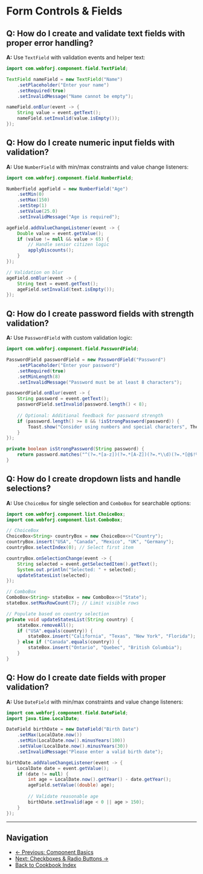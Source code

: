 # Form Controls & Fields

## Q: How do I create and validate text fields with proper error handling?

**A:** Use `TextField` with validation events and helper text:

```java
import com.webforj.component.field.TextField;

TextField nameField = new TextField("Name")
    .setPlaceholder("Enter your name")
    .setRequired(true)
    .setInvalidMessage("Name cannot be empty");

nameField.onBlur(event -> {
    String value = event.getText();
    nameField.setInvalid(value.isEmpty());
});
```

## Q: How do I create numeric input fields with validation?

**A:** Use `NumberField` with min/max constraints and value change listeners:

```java
import com.webforj.component.field.NumberField;

NumberField ageField = new NumberField("Age")
    .setMin(0)
    .setMax(150)
    .setStep(1)
    .setValue(25.0)
    .setInvalidMessage("Age is required");

ageField.addValueChangeListener(event -> {
    Double value = event.getValue();
    if (value != null && value > 65) {
        // Handle senior citizen logic
        applyDiscounts();
    }
});

// Validation on blur
ageField.onBlur(event -> {
    String text = event.getText();
    ageField.setInvalid(text.isEmpty());
});
```

## Q: How do I create password fields with strength validation?

**A:** Use `PasswordField` with custom validation logic:

```java
import com.webforj.component.field.PasswordField;

PasswordField passwordField = new PasswordField("Password")
    .setPlaceholder("Enter your password")
    .setRequired(true)
    .setMinLength(8)
    .setInvalidMessage("Password must be at least 8 characters");

passwordField.onBlur(event -> {
    String password = event.getText();
    passwordField.setInvalid(password.length() < 8);
    
    // Optional: Additional feedback for password strength
    if (password.length() >= 8 && !isStrongPassword(password)) {
        Toast.show("Consider using numbers and special characters", Theme.INFO);
    }
});

private boolean isStrongPassword(String password) {
    return password.matches("^(?=.*[a-z])(?=.*[A-Z])(?=.*\\d)(?=.*[@$!%*?&])[A-Za-z\\d@$!%*?&]{8,}$");
}
```

## Q: How do I create dropdown lists and handle selections?

**A:** Use `ChoiceBox` for single selection and `ComboBox` for searchable options:

```java
import com.webforj.component.list.ChoiceBox;
import com.webforj.component.list.ComboBox;

// ChoiceBox
ChoiceBox<String> countryBox = new ChoiceBox<>("Country");
countryBox.insert("USA", "Canada", "Mexico", "UK", "Germany");
countryBox.selectIndex(0); // Select first item

countryBox.onSelectionChange(event -> {
    String selected = event.getSelectedItem().getText();
    System.out.println("Selected: " + selected);
    updateStatesList(selected);
});

// ComboBox
ComboBox<String> stateBox = new ComboBox<>("State");
stateBox.setMaxRowCount(7); // Limit visible rows

// Populate based on country selection
private void updateStatesList(String country) {
    stateBox.removeAll();
    if ("USA".equals(country)) {
        stateBox.insert("California", "Texas", "New York", "Florida");
    } else if ("Canada".equals(country)) {
        stateBox.insert("Ontario", "Quebec", "British Columbia");
    }
}
```

## Q: How do I create date fields with proper validation?

**A:** Use `DateField` with min/max constraints and value change listeners:

```java
import com.webforj.component.field.DateField;
import java.time.LocalDate;

DateField birthDate = new DateField("Birth Date")
    .setMax(LocalDate.now())
    .setMin(LocalDate.now().minusYears(100))
    .setValue(LocalDate.now().minusYears(30))
    .setInvalidMessage("Please enter a valid birth date");

birthDate.addValueChangeListener(event -> {
    LocalDate date = event.getValue();
    if (date != null) {
        int age = LocalDate.now().getYear() - date.getYear();
        ageField.setValue((double) age);
        
        // Validate reasonable age
        birthDate.setInvalid(age < 0 || age > 150);
    }
});
```

---

## Navigation

- [← Previous: Component Basics](01-component-basics.md)
- [Next: Checkboxes & Radio Buttons →](03-checkboxes-radios.md)
- [Back to Cookbook Index](../00-index.md)